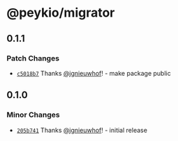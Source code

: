 # @peykio/migrator

## 0.1.1

### Patch Changes

- [`c5018b7`](https://github.com/peykio/migrator/commit/c5018b79c56e9cbfc76ef3508e5c66d152aeb5e2) Thanks [@jgnieuwhof](https://github.com/jgnieuwhof)! - make package public

## 0.1.0

### Minor Changes

- [`205b741`](https://github.com/peykio/migrator/commit/205b741cc12ea0262467cae9418a5356c09aafc8) Thanks [@jgnieuwhof](https://github.com/jgnieuwhof)! - initial release
